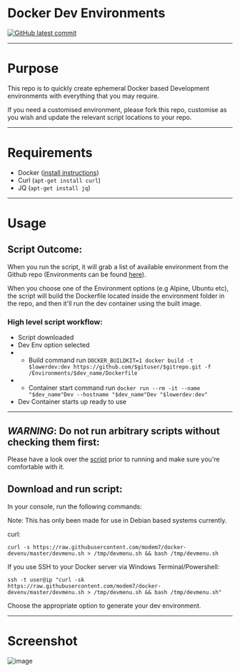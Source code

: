# Docker Dev Environments
[![GitHub latest commit](https://badgen.net/github/last-commit/modem7/docker-devenv)](https://GitHub.com/modem7/docker-devenv/commit/)

---

# Purpose
This repo is to quickly create ephemeral Docker based Development environments with everything that you may require.

If you need a customised environment, please fork this repo, customise as you wish and update the relevant script locations to your repo.

---

# Requirements
- Docker ([install instructions](https://docs.docker.com/engine/install/))
- Curl (`apt-get install curl`)
- JQ (`apt-get install jq`)

---

# Usage

## Script Outcome:
When you run the script, it will grab a list of available environment from the Github repo (Environments can be found [here](https://github.com/modem7/docker-devenv/tree/master/Environments)).

When you choose one of the Environment options (e.g Alpine, Ubuntu etc), the script will build the Dockerfile located inside the environment folder in the repo, and then it'll run the dev container using the built image. 

### High level script workflow:
- Script downloaded
- Dev Env option selected
- - Build command run `DOCKER_BUILDKIT=1 docker build -t $lowerdev:dev https://github.com/$gituser/$gitrepo.git -f /Environments/$dev_name/Dockerfile`
- - Container start command run `docker run --rm -it --name "$dev_name"Dev --hostname "$dev_name"Dev "$lowerdev:dev"`
- Dev Container starts up ready to use

---

## *WARNING*: Do not run arbitrary scripts without checking them first:
Please have a look over the [script](https://github.com/modem7/docker-devenv/blob/master/devmenu.sh) prior to running and make sure you're comfortable with it. 

## Download and run script:
In your console, run the following commands:

Note: This has only been made for use in Debian based systems currently.

curl:
```
curl -s https://raw.githubusercontent.com/modem7/docker-devenv/master/devmenu.sh > /tmp/devmenu.sh && bash /tmp/devmenu.sh
```

If you use SSH to your Docker server via Windows Terminal/Powershell:
```
ssh -t user@ip "curl -sk https://raw.githubusercontent.com/modem7/docker-devenv/master/devmenu.sh > /tmp/devmenu.sh && bash /tmp/devmenu.sh"
```

Choose the appropriate option to generate your dev environment. 

---

# Screenshot
![image](https://user-images.githubusercontent.com/4349962/198807913-eefcc8ae-8e20-42a3-8879-44adb4795bcf.png)
